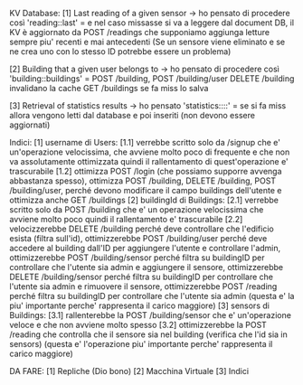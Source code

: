KV Database:
[1] Last reading of a given sensor -> ho pensato di procedere così 'reading:<sensorID>:last' = <stringa da 
concatenare> e nel caso missasse si va a leggere dal document DB, il KV è aggiornato da POST /readings che 
supponiamo aggiunga letture sempre piu' recenti e mai antecedenti
(Se un sensore viene eliminato e se ne crea uno con lo stesso ID potrebbe essere un problema)

[2] Building that a given user belongs to -> ho pensato di procedere così 'building:<username>:buildings' = <risposta>
POST /building, POST /building/user DELETE /building invalidano la cache 
GET /buildings se fa miss lo salva

[3] Retrieval of statistics results -> ho pensato 'statistics:<year>:<month>:<buildingID>:<name>' = <result>
se si fa miss allora vengono letti dal database e poi inseriti (non devono essere aggiornati)

Indici:
[1] username di Users: 
[1.1] verrebbe scritto solo da /signup che e' un'operazione velocissima, che avviene molto poco
di frequente e che non va assolutamente ottimizzata quindi il rallentamento di quest'operazione e' trascurabile 
[1.2] ottimizza POST /login (che possiamo supporre avvenga abbastanza spesso), ottimizza POST /building, 
DELETE /building, POST /building/user, perché devono modificare il campo buildings dell'utente e ottimizza 
anche GET /buildings 
[2] buildingId di Buildings:
[2.1] verrebbe scritto solo da POST /building che e' un operazione velocissima che avviene molto poco 
quindi il rallentamento e' trascurabile
[2.2] velocizzerebbe DELETE /building perché deve controllare che l'edificio esista (filtra sull'id), ottimizzerebbe
POST /building/user perché deve accedere al building dall'ID per aggiungere l'utente e controllare l'admin,
ottimizzerebbe POST /building/sensor perché filtra su buildingID per controllare che l'utente sia admin e 
aggiungere il sensore, ottimizzerebbe DELETE /building/sensor perché filtra su buildingID per controllare che 
l'utente sia admin e rimuovere il sensore, ottimizzerebbe POST /reading perché filtra su buildingID per controllare
che l'utente sia admin (questa e' la piu' importante perche' rappresenta il carico maggiore)
[3] sensors di Buildings:
[3.1] rallenterebbe la POST /building/sensor che e' un'operazione veloce e che non avviene molto spesso
[3.2] ottimizzerebbe la POST /reading che controlla che il sensore sia nel building (verifica che l'id sia in sensors)
(questa e' l'operazione piu' importante perche' rappresenta il carico maggiore)


DA FARE:
[1] Repliche (Dio bono)
[2] Macchina Virtuale
[3] Indici
